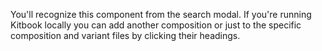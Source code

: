 You'll recognize this component from the search modal. If you're running Kitbook locally you can add another composition or just to the specific composition and variant files by clicking their headings.